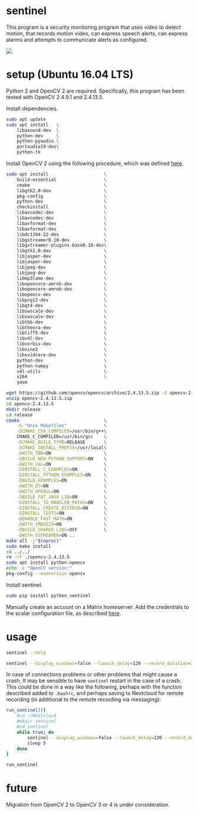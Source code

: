 # sentinel

This program is a security monitoring program that uses video to detect motion, that records motion video, can express speech alerts, can express alarms and attempts to communicate alerts as configured.

![](https://raw.githubusercontent.com/wdbm/sentinel/master/media/motion_detection.gif)

# setup (Ubuntu 16.04 LTS)

Python 2 and OpenCV 2 are required. Specifically, this program has been tested with OpenCV 2.4.9.1 and 2.4.13.5.

Install dependencies.

```Bash
sudo apt update
sudo apt install   \
    libasound-dev  \
    python-dev     \
    python-pyaudio \
    portaudio19-dev\
    python-tk
```

Install OpenCV 2 using the following procedure, which was defined [here](https://gist.github.com/arthurbeggs/06df46af94af7f261513934e56103b30).

```Bash
sudo apt install                     \
    build-essential                  \
    cmake                            \
    libgtk2.0-dev                    \
    pkg-config                       \
    python-dev                       \
    checkinstall                     \
    libavcodec-dev                   \
    libavcodec-dev                   \
    libavformat-dev                  \
    libavformat-dev                  \
    libdc1394-22-dev                 \
    libgstreamer0.10-dev             \
    libgstreamer-plugins-base0.10-dev\
    libgtk2.0-dev                    \
    libjasper-dev                    \
    libjasper-dev                    \
    libjpeg-dev                      \
    libjpeg-dev                      \
    libmp3lame-dev                   \
    libopencore-amrnb-dev            \
    libopencore-amrwb-dev            \
    libopencv-dev                    \
    libpng12-dev                     \
    libqt4-dev                       \
    libswscale-dev                   \
    libswscale-dev                   \
    libtbb-dev                       \
    libtheora-dev                    \
    libtiff5-dev                     \
    libv4l-dev                       \
    libvorbis-dev                    \
    libxine2                         \
    libxvidcore-dev                  \
    python-dev                       \
    python-numpy                     \
    v4l-utils                        \
    x264                             \
    yasm
```

```Bash
wget https://github.com/opencv/opencv/archive/2.4.13.5.zip -O opencv-2.4.13.5.zip
unzip opencv-2.4.13.5.zip
cd opencv-2.4.13.5
mkdir release
cd release
cmake                                \
    -G "Unix Makefiles"              \
    -DCMAKE_CXX_COMPILER=/usr/bin/g++\
    CMAKE_C_COMPILER=/usr/bin/gcc    \
    -DCMAKE_BUILD_TYPE=RELEASE       \
    -DCMAKE_INSTALL_PREFIX=/usr/local\
    -DWITH_TBB=ON                    \
    -DBUILD_NEW_PYTHON_SUPPORT=ON    \
    -DWITH_V4L=ON                    \
    -DINSTALL_C_EXAMPLES=ON          \
    -DINSTALL_PYTHON_EXAMPLES=ON     \
    -DBUILD_EXAMPLES=ON              \
    -DWITH_QT=ON                     \
    -DWITH_OPENGL=ON                 \
    -DBUILD_FAT_JAVA_LIB=ON          \
    -DINSTALL_TO_MANGLED_PATHS=ON    \
    -DINSTALL_CREATE_DISTRIB=ON      \
    -DINSTALL_TESTS=ON               \
    -DENABLE_FAST_MATH=ON            \
    -DWITH_IMAGEIO=ON                \
    -DBUILD_SHARED_LIBS=OFF          \
    -DWITH_GSTREAMER=ON ..
make all -j"$(nproc)"
sudo make install
cd ../../
rm -rf ./opencv-2.4.13.5
sudo apt install python-opencv
echo -e "OpenCV version:"
pkg-config --modversion opencv
```

Install sentinel.

```Bash
sudo pip install python_sentinel
```

Manually create an account on a Matrix homeserver. Add the credentials to the scalar configuration file, as described [here](https://github.com/wdbm/scalar).

# usage

```Bash
sentinel --help
```

```Bash
sentinel --display_windows=false --launch_delay=120 --record_duration=15 --message=true
```

In case of connections problems or other problems that might cause a crash, It may be sensible to have `sentinel` restart in the case of a crash. This could be done in a way like the following, perhaps with the function described added to `.bashrc`, and perhaps saving to Nextcloud for remote recording (in additional to the remote recording via messaging):

```Bash
run_sentinel(){
    #cd ~/Nextcloud
    #mkdir sentinel
    #cd sentinel
    while true; do
        sentinel --display_windows=false --launch_delay=120 --record_duration=15 --message=true
        sleep 5
    done
}

run_sentinel
```

# future

Migration from OpenCV 2 to OpenCV 3 or 4 is under consideration.

